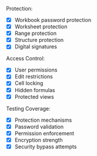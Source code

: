 Protection:
- [x] Workbook password protection
- [x] Worksheet protection
- [x] Range protection
- [x] Structure protection
- [x] Digital signatures

Access Control:
- [x] User permissions
- [x] Edit restrictions
- [x] Cell locking
- [x] Hidden formulas
- [x] Protected views

Testing Coverage:
- [x] Protection mechanisms
- [x] Password validation
- [x] Permission enforcement
- [x] Encryption strength
- [x] Security bypass attempts
